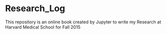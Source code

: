 # Research_Log
This repository is an online book created by Jupyter to write my Research at Harvard Medical School for Fall 2015
